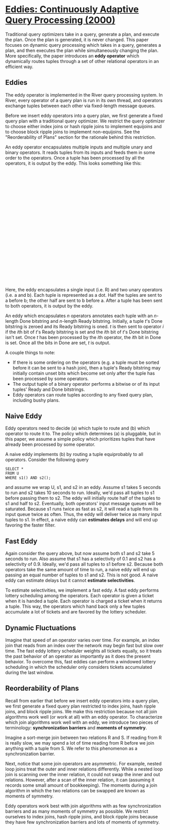 <style>
  svg text {
    text-anchor: middle;
    alignment-baseline: middle;
  }
</style>

# [Eddies: Continuously Adaptive Query Processing (2000)](https://scholar.google.com/scholar?cluster=13049208738754012194)
Traditional query optimizers take in a query, generate a plan, and execute the
plan. Once the plan is generated, it is never changed. This paper focuses on
dynamic query processing which takes in a query, generates a plan, and then
executes the plan while simultaneously changing the plan. More specifically,
the paper introduces an **eddy operator** which dynamically routes tuples
through a set of other relational operators in an efficient way.

## Eddies
The eddy operator is implemented in the River query processing system. In
River, every operator of a query plan is run in its own thread, and operators
exchange tuples between each other via fixed-length message queues.

Before we insert eddy operators into a query plan, we first generate a fixed
query plan with a traditional query optimizer. We restrict the query optimizer
to choose either index joins or hash ripple joins to implement equijoins and to
choose block ripple joins to implement non-equijoins. See the "Reorderability
of Plans" section for the rationale behind this restriction.

An eddy operator encapsulates multiple inputs and multiple unary and binary
operators. It reads tuples from its inputs and feeds them in some order to the
operators. Once a tuple has been processed by all the operators, it is output
by the eddy. This looks something like this:

<svg viewBox="100 25 200 140" id="eddy1"></svg>

Here, the eddy encapsulates a single input (i.e. R) and two unary operators
(i.e. a and b). Each tuple is represented as a dot. Half the tuples are sent to
a before b; the other half are sent to b before a. After a tuple has been sent
to both operators, it is output by the eddy.

An eddy which encapsulates $n$ operators annotates each tuple with an
$n$-length Done bitstring and $n$-length Ready bitstring. Initially, a tuple
$t$'s Done bitstring is zeroed and its Ready bitstring is oned.  $t$ is then
sent to operator $i$ if the $i$th bit of $t$'s Ready bitstring is set and the
$i$th bit of $t$'s Done bitstring isn't set. Once $t$ has been processed by the
$i$th operator, the $i$th bit in Done is set. Once all the bits in Done are
set, $t$ is output.

A couple things to note:

- If there is some ordering on the operators (e.g. a tuple must be sorted
  before it can be sent to a hash join), then a tuple's Ready bitstring may
  initially contain unset bits which become set only after the tuple has been
  processed by some operators.
- The output tuple of a binary operator performs a bitwise or of its input
  tuples' Ready and Done bitstrings.
- Eddy operators can route tuples according to any fixed query plan, including
  bushy plans.

## Naive Eddy
Eddy operators need to decide (a) which tuple to route and (b) which operator
to route it to. The policy which determines (a) is pluggable, but in this
paper, we assume a simple policy which prioritizes tuples that have already
been processed by some operator.

A naive eddy implements (b) by routing a tuple equiprobably to all operators.
Consider the following query

```
SELECT *
FROM U
WHERE s1() AND s2();
```

and assume we wrap U, s1, and s2 in an eddy. Assume s1 takes 5 seconds to run
and s2 takes 10 seconds to run. Ideally, we'd pass all tuples to s1 before
passing them to s2.  The eddy will initially route half of the tuples to s1 and
half to s2. Eventually, both operators' input message queues will be saturated.
Because s1 runs twice as fast as s2, it will read a tuple from its input queue
twice as often. Thus, the eddy will deliver twice as many input tuples to s1.
In effect, a naive eddy can **estimates delays** and will end up favoring the
faster filter.

## Fast Eddy
Again consider the query above, but now assume both s1 and s2 take 5 seconds to
run. Also assume that s1 has a selectivity of 0.1 and s2 has a selectivity of
0.9. Ideally, we'd pass all tuples to s1 before s2. Because both operators take
the same amount of time to run, a naive eddy will end up passing an equal
number of tuples to s1 and s2. This is not good. A naive eddy can estimate
delays but it cannot **estimate selectivities**.

To estimate selectivities, we implement a fast eddy. A fast eddy performs
lottery scheduling among the operators. Each operator is given a ticket when it
is handed a tuple. Each operator is charged a ticket when it returns a tuple.
This way, the operators which hand back only a few tuples accumulate a lot of
tickets and are favored by the lottery scheduler.

## Dynamic Fluctuations
Imagine that speed of an operator varies over time. For example, an index join
that reads from an index over the network may begin fast but slow over time.
The fast eddy lottery scheduler weights all tickets equally, so it treats the
past behavior of an operator as importantly as it does the present behavior. To
overcome this, fast eddies can perform a windowed lottery scheduling in which
the scheduler only considers tickets accumulated during the last window.

## Reorderability of Plans
Recall from earlier that before we insert eddy operators into a query plan, we
first generate a fixed query plan restricted to index joins, hash ripple joins,
and block ripple joins. We make this restriction because not all join
algorithms work well (or work at all) with an eddy operator. To characterize
which join algorithms work well with an eddy, we introduce two pieces of
terminology: **synchronization barriers** and **moments of symmetry**.

Imagine a sort-merge join between two relations R and S. If reading from R is
really slow, we may spend a lot of time reading from R before we join anything
with a tuple from S. We refer to this phenomenon as a synchronization barrier.

Next, notice that some join operators are asymmetric. For example, nested loop
joins treat the outer and inner relations differently. While a nested loop join
is scanning over the inner relation, it could not swap the inner and out
relations. However, after a scan of the inner relation, it can (assuming it
records some small amount of bookkeeping). The moments during a join algorithm
in which the two relations can be swapped are known as moments of symmetry.

Eddy operators work best with join algorithms with as few synchronization
barriers and as many moments of symmetry as possible. We restrict ourselves to
index joins, hash ripple joins, and block ripple joins because they have few
synchronization barriers and lots of moments of symmetry.

<script src="https://cdnjs.cloudflare.com/ajax/libs/snap.svg/0.5.1/snap.svg.js"></script>
<script type="text/javascript">
  function main() {
    var s = Snap("#eddy1");
    var r = s.text(200, 150, "R");
    var eddy_ellipse = s.ellipse(200, 100, 50, 20);
    var eddy = s.text(200, 100, "Eddy");
    var select1_ellipse = s.ellipse(150, 50, 30, 15);
    var select1 = s.text(150, 50, "a");
    var select2_ellipse = s.ellipse(250, 50, 30, 15);
    var select2 = s.text(250, 50, "b");
    var path1 = s.path("M200 150 v-50 " +
                       "q-50 0, -50 -50 q50 0, 50 50 " +
                       "q50 0, 50 -50 q-50 0, -50 50 " +
                       "v-150");
    var path2 = s.path("M200 150 v-50 " +
                       "q50 0, 50 -50 q-50 0, -50 50 " +
                       "q-50 0, -50 -50 q50 0, 50 50 " +
                       "v-150");

    eddy_ellipse.attr({fill:"green", fillOpacity:0.5});
    select1_ellipse.attr({stroke:"black", fill:"transparent"});
    select2_ellipse.attr({stroke:"black", fill:"transparent"});
    path1.attr({fill:"transparent"});
    path2.attr({fill:"transparent"});

    var length1 = Snap.path.getTotalLength(path1);
    var length2 = Snap.path.getTotalLength(path2);
    var num_points = 25;
    var duration = 5000;

    var start_point = function(i) {
      if (i >= num_points) {
        return;
      }

      var point = s.circle(200, 150, 3);
      var path = undefined;
      if (i % 2 == 0) {
        point.attr({fill:"red"});
        path = path1;
      } else {
        point.attr({fill:"blue"});
        path = path2;
      }
      var f = function(point) {
        Snap.animate(0, length1, function(x) {
          var p = Snap.path.getPointAtLength(path, x);
          point.attr({cx:p.x, cy:p.y}, 0);
        }, 5000, mina.linear, function() {
          setTimeout(f, duration, point);
        });
      };
      f(point);

      setTimeout(start_point, duration / num_points, i + 1);
    };
    start_point(0);
  }

  window.onload = main;
</script>
<script type="text/javascript" async
  src="https://cdnjs.cloudflare.com/ajax/libs/mathjax/2.7.1/MathJax.js?config=TeX-MML-AM_CHTML">
</script>
